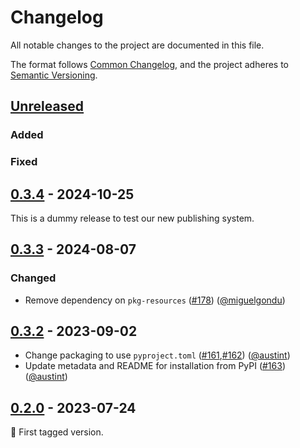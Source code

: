 # Changelog

All notable changes to the project are documented in this file.

The format follows [Common Changelog](https://common-changelog.org/),
and the project adheres to [Semantic Versioning](https://semver.org/spec/v2.0.0.html).

## [Unreleased]

### Added

### Fixed

## [0.3.4] - 2024-10-25

This is a dummy release to test our new publishing system.

## [0.3.3] - 2024-08-07

### Changed

- Remove dependency on `pkg-resources` ([#178](https://github.com/dockstring/dockstring/pull/178)) ([@miguelgondu])

## [0.3.2] - 2023-09-02

- Change packaging to use `pyproject.toml` ([#161](https://github.com/dockstring/dockstring/pull/161),[#162](https://github.com/dockstring/dockstring/pull/162)) ([@austint])
- Update metadata and README for installation from PyPI  ([#163](https://github.com/dockstring/dockstring/pull/163)) ([@austint])

## [0.2.0] - 2023-07-24

:seedling: First tagged version.

[Unreleased]: https://github.com/dockstring/dockstring/compare/v0.3.4...HEAD
[0.3.4]: https://github.com/dockstring/dockstring/releases/tag/v0.3.4
[0.3.3]: https://github.com/dockstring/dockstring/releases/tag/v0.3.3
[0.3.2]: https://github.com/dockstring/dockstring/releases/tag/v0.3.2
[0.2.0]: https://github.com/dockstring/dockstring/releases/tag/v0.2.0

[@miguelgondu]: https://github.com/miguelgondu
[@austint]: https://github.com/AustinT
